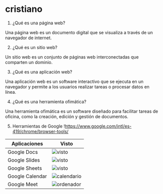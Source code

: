 # cristiano
1. ¿Qué es una página web?

Una página web es un documento digital que se visualiza a través de un navegador de internet.

2. ¿Qué es un sitio web?

Un sitio web es un conjunto de páginas web interconectadas que comparten un dominio.

3. ¿Qué es una aplicación web?

Una aplicación web es un software interactivo que se ejecuta en un navegador y permite a los usuarios realizar tareas o procesar datos en línea.

4. ¿Qué es una herramienta ofimática?

Una herramienta ofimática es un software diseñado para facilitar tareas de oficina, como la creación, edición y gestión de documentos.

5. Herramientas de Google !https://www.google.com/intl/es-419/chrome/browser-tools/

| Aplicaciones | Visto |
|---------------|------------|
|Google Docs|![visto](https://github.com/MARTIPIDEMUNT/cristiano/blob/main/visto.jpg)|
|Google Slides|![visto](https://github.com/MARTIPIDEMUNT/cristiano/blob/main/visto.jpg)|
|Google Sheets|![visto](https://github.com/MARTIPIDEMUNT/cristiano/blob/main/visto.jpg)|
|Google Calendar|![calendario](https://github.com/MARTIPIDEMUNT/cristiano/blob/main/calendario.png)|
|Google Meet|![ordenador](https://github.com/MARTIPIDEMUNT/cristiano/blob/main/ordenador.jpeg)|